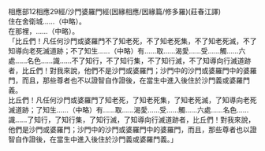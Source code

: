 相應部12相應29經/沙門婆羅門經(因緣相應/因緣篇/修多羅)(莊春江譯)  
住在舍衛城……（中略）。  
在那裡，……（中略）。  
「比丘們！凡任何沙門或婆羅門不了知老死，不了知老死集，不了知老死滅，不了知導向老死滅道跡；不了知生……（中略）有……取……渴愛……受……觸……六處……名色……識……不了知行，不了知行集，不了知行滅，不了知導向行滅道跡者，比丘們！對我來說，他們不是沙門或婆羅門；沙門中的沙門或婆羅門中的婆羅門，而且，那些尊者也不以證智自作證後，在當生中進入後住於沙門義或婆羅門義。  
比丘們！凡任何沙門或婆羅門了知老死，了知老死集，了知老死滅，了知導向老死滅道跡；了知生……（中略）有……取……渴愛……受……觸……六處……名色……識……了知行，了知行集，了知行滅，了知導向行滅道跡者，比丘們！對我來說，他們是沙門或婆羅門；沙門中的沙門或婆羅門中的婆羅門，而且，那些尊者也以證智自作證後，在當生中進入後住於沙門義或婆羅門義。」  
  
  
